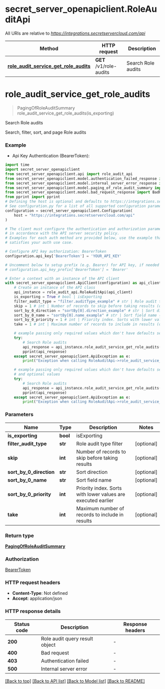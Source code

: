 # secret_server_openapiclient.RoleAuditApi

All URIs are relative to *https://integrations.secretservercloud.com/api*

Method | HTTP request | Description
------------- | ------------- | -------------
[**role_audit_service_get_role_audits**](RoleAuditApi.md#role_audit_service_get_role_audits) | **GET** /v1/role-audits | Search Role audits


# **role_audit_service_get_role_audits**
> PagingOfRoleAuditSummary role_audit_service_get_role_audits(is_exporting)

Search Role audits

Search, filter, sort, and page Role audits

### Example

* Api Key Authentication (BearerToken):

```python
import time
import secret_server_openapiclient
from secret_server_openapiclient.api import role_audit_api
from secret_server_openapiclient.model.authentication_failed_response import AuthenticationFailedResponse
from secret_server_openapiclient.model.internal_server_error_response import InternalServerErrorResponse
from secret_server_openapiclient.model.paging_of_role_audit_summary import PagingOfRoleAuditSummary
from secret_server_openapiclient.model.bad_request_response import BadRequestResponse
from pprint import pprint
# Defining the host is optional and defaults to https://integrations.secretservercloud.com/api
# See configuration.py for a list of all supported configuration parameters.
configuration = secret_server_openapiclient.Configuration(
    host = "https://integrations.secretservercloud.com/api"
)

# The client must configure the authentication and authorization parameters
# in accordance with the API server security policy.
# Examples for each auth method are provided below, use the example that
# satisfies your auth use case.

# Configure API key authorization: BearerToken
configuration.api_key['BearerToken'] = 'YOUR_API_KEY'

# Uncomment below to setup prefix (e.g. Bearer) for API key, if needed
# configuration.api_key_prefix['BearerToken'] = 'Bearer'

# Enter a context with an instance of the API client
with secret_server_openapiclient.ApiClient(configuration) as api_client:
    # Create an instance of the API class
    api_instance = role_audit_api.RoleAuditApi(api_client)
    is_exporting = True # bool | isExporting
    filter_audit_type = "filter.auditType_example" # str | Role audit type filter (optional)
    skip = 1 # int | Number of records to skip before taking results (optional)
    sort_by_0_direction = "sortBy[0].direction_example" # str | Sort direction (optional)
    sort_by_0_name = "sortBy[0].name_example" # str | Sort field name (optional)
    sort_by_0_priority = 1 # int | Priority index. Sorts with lower values are executed earlier (optional)
    take = 1 # int | Maximum number of records to include in results (optional)

    # example passing only required values which don't have defaults set
    try:
        # Search Role audits
        api_response = api_instance.role_audit_service_get_role_audits(is_exporting)
        pprint(api_response)
    except secret_server_openapiclient.ApiException as e:
        print("Exception when calling RoleAuditApi->role_audit_service_get_role_audits: %s\n" % e)

    # example passing only required values which don't have defaults set
    # and optional values
    try:
        # Search Role audits
        api_response = api_instance.role_audit_service_get_role_audits(is_exporting, filter_audit_type=filter_audit_type, skip=skip, sort_by_0_direction=sort_by_0_direction, sort_by_0_name=sort_by_0_name, sort_by_0_priority=sort_by_0_priority, take=take)
        pprint(api_response)
    except secret_server_openapiclient.ApiException as e:
        print("Exception when calling RoleAuditApi->role_audit_service_get_role_audits: %s\n" % e)
```


### Parameters

Name | Type | Description  | Notes
------------- | ------------- | ------------- | -------------
 **is_exporting** | **bool**| isExporting |
 **filter_audit_type** | **str**| Role audit type filter | [optional]
 **skip** | **int**| Number of records to skip before taking results | [optional]
 **sort_by_0_direction** | **str**| Sort direction | [optional]
 **sort_by_0_name** | **str**| Sort field name | [optional]
 **sort_by_0_priority** | **int**| Priority index. Sorts with lower values are executed earlier | [optional]
 **take** | **int**| Maximum number of records to include in results | [optional]

### Return type

[**PagingOfRoleAuditSummary**](PagingOfRoleAuditSummary.md)

### Authorization

[BearerToken](../README.md#BearerToken)

### HTTP request headers

 - **Content-Type**: Not defined
 - **Accept**: application/json


### HTTP response details

| Status code | Description | Response headers |
|-------------|-------------|------------------|
**200** | Role audit query result object |  -  |
**400** | Bad request |  -  |
**403** | Authentication failed |  -  |
**500** | Internal server error |  -  |

[[Back to top]](#) [[Back to API list]](../README.md#documentation-for-api-endpoints) [[Back to Model list]](../README.md#documentation-for-models) [[Back to README]](../README.md)

